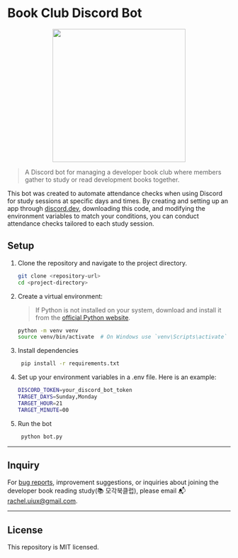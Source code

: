 # Book Club Discord Bot

<p align="middle">
<img width="300px" src="https://github.com/hi-rachel/X/assets/103404125/a5ddae76-7940-4335-bcf4-069ac7f5c2e3">
</p>

> A Discord bot for managing a developer book club where members gather to study or read development books together.

This bot was created to automate attendance checks when using Discord for study sessions at specific days and times. By creating and setting up an app through [discord.dev](https://discord.com/developers/docs/quick-start/getting-started), downloading this code, and modifying the environment variables to match your conditions, you can conduct attendance checks tailored to each study session.

## Setup

1. Clone the repository and navigate to the project directory.

   ```bash
   git clone <repository-url>
   cd <project-directory>
   ```

2. Create a virtual environment:
   > If Python is not installed on your system, download and install it from the [official Python website](https://www.python.org/downloads/).
   ```bash
   python -m venv venv
   source venv/bin/activate  # On Windows use `venv\Scripts\activate`
   ```
3. Install dependencies

   ```bash
    pip install -r requirements.txt
   ```

4. Set up your environment variables in a .env file. Here is an example:

   ```bash
   DISCORD_TOKEN=your_discord_bot_token
   TARGET_DAYS=Sunday,Monday
   TARGET_HOUR=21
   TARGET_MINUTE=00
   ```

5. Run the bot
   ```bash
    python bot.py
   ```

---

## Inquiry

For [bug reports](https://github.com/hi-rachel/discord-study-bot/issues), improvement suggestions, or inquiries about joining the developer book reading study(📚 모각북클럽), please email 📬 rachel.uiux@gmail.com.

---

## License

This repository is MIT licensed.
